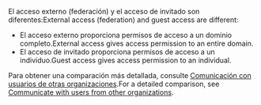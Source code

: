 <span data-ttu-id="26bdd-101">El acceso externo (federación) y el acceso de invitado son diferentes:</span><span class="sxs-lookup"><span data-stu-id="26bdd-101">External access (federation) and guest access are different:</span></span>

- <span data-ttu-id="26bdd-102">El acceso externo proporciona permisos de acceso a un dominio completo.</span><span class="sxs-lookup"><span data-stu-id="26bdd-102">External access gives access permission to an entire domain.</span></span>
- <span data-ttu-id="26bdd-103">El acceso de invitado proporciona permisos de acceso a un individuo.</span><span class="sxs-lookup"><span data-stu-id="26bdd-103">Guest access gives access permission to an individual.</span></span> 


<span data-ttu-id="26bdd-104">Para obtener una comparación más detallada, consulte [Comunicación con usuarios de otras organizaciones](../communicate-with-users-from-other-organizations.md).</span><span class="sxs-lookup"><span data-stu-id="26bdd-104">For a detailed comparison, see [Communicate with users from other organizations](../communicate-with-users-from-other-organizations.md).</span></span>
